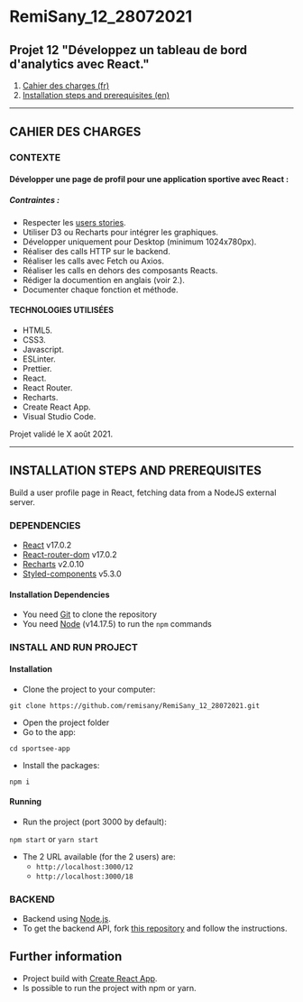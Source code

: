 # RemiSany_12_28072021

## Projet 12 "Développez un tableau de bord d'analytics avec React."

1. [Cahier des charges (fr)](#CAHIER-DES-CHARGES)
2. [Installation steps and prerequisites (en)](#INSTALLATION-STEPS-AND-PREREQUISITES)

***

## CAHIER DES CHARGES

### CONTEXTE

#### Développer une page de profil pour une application sportive avec React :

##### Contraintes :
- Respecter les [users stories](https://www.notion.so/Tableau-de-bord-SportSee-6686aa4b5f44417881a4884c9af5669e).
- Utiliser D3 ou Recharts pour intégrer les graphiques.
- Développer uniquement pour Desktop (minimum 1024x780px).
- Réaliser des calls HTTP sur le backend.
- Réaliser les calls avec Fetch ou Axios.
- Réaliser les calls en dehors des composants Reacts.
- Rédiger la documention en anglais (voir 2.).
- Documenter chaque fonction et méthode.

#### TECHNOLOGIES UTILISÉES
- HTML5.
- CSS3.
- Javascript.
- ESLinter.
- Prettier.
- React.
- React Router.
- Recharts.
- Create React App.
- Visual Studio Code.

Projet validé le X août 2021.

***

## INSTALLATION STEPS AND PREREQUISITES

Build a user profile page in React, fetching data from a NodeJS external server.

### DEPENDENCIES

- [React](https://reactjs.org/) v17.0.2
- [React-router-dom](https://reactrouter.com/web/guides/quick-start) v17.0.2
- [Recharts](https://recharts.org/en-US) v2.0.10
- [Styled-components](https://styled-components.com/) v5.3.0

#### Installation Dependencies

- You need [Git](https://git-scm.com/) to clone the repository
- You need [Node](https://nodejs.org/en/) (v14.17.5) to run the `npm` commands

### INSTALL AND RUN PROJECT

#### Installation

- Clone the project to your computer:

`git clone https://github.com/remisany/RemiSany_12_28072021.git`

- Open the project folder
- Go to the app:

`cd sportsee-app`

- Install the packages:

`npm i`

#### Running

- Run the project (port 3000 by default):

`npm start` or
`yarn start`

- The 2 URL available (for the 2 users) are:
  - `http://localhost:3000/12`
  - `http://localhost:3000/18`

### BACKEND
- Backend using [Node.js](https://nodejs.org/en/).
- To get the backend API, fork [this repository](https://github.com/OpenClassrooms-Student-Center/P9-front-end-dashboard) and follow the instructions.

## Further information

- Project build with [Create React App](https://github.com/facebook/create-react-app).
- Is possible to run the project with npm or yarn.